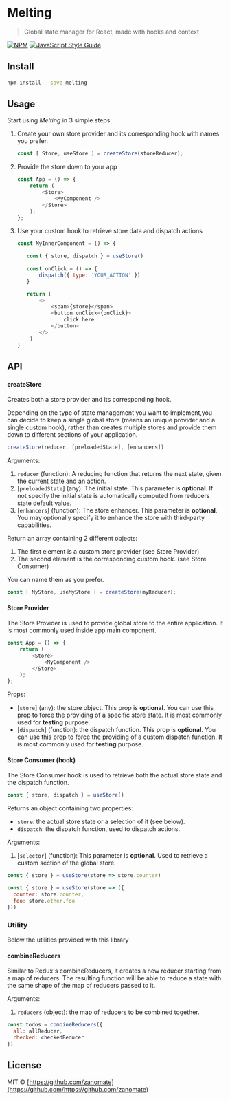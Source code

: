 # Melting

> Global state manager for React, made with hooks and context

[![NPM](https://img.shields.io/npm/v/melting.svg)](https://www.npmjs.com/package/melting)
[![JavaScript Style Guide](https://img.shields.io/badge/code_style-typescript-brightgreen.svg)](https://standardjs.com)

## Install

```bash
npm install --save melting
```

## Usage

Start using *Melting* in 3 simple steps:

1. Create your own store provider and its corresponding hook with names you prefer.

    ```js
    const [ Store, useStore ] = createStore(storeReducer);
    ```

2. Provide the store down to your app

    ```js
    const App = () => {
        return (
            <Store>
                <MyComponent />
            </Store>
        );
    };
    ```

3. Use your custom hook to retrieve store data and dispatch actions

    ```js
    const MyInnerComponent = () => {
    
       const { store, dispatch } = useStore()
       
       const onClick = () => {
           dispatch({ type: 'YOUR_ACTION' })
       }
    
       return (
           <>
               <span>{store}</span>
               <button onClick={onClick}>
                   click here
               </button>
           </>
        )
    }
    ```

## API

#### createStore

Creates both a store provider and its corresponding hook.

Depending on the type of state management you want to implement,you can decide to keep
a single global store (means an unique provider and a single custom hook), rather than
creates multiple stores and provide them down to different sections of your application.

```js
createStore(reducer, [preloadedState], [enhancers])
```

Arguments:
1. `reducer` (function): A reducing function that returns the next state, given the current state and an action.
2. \[`preloadedState`\] (any): The initial state. This parameter is **optional**. If not specify the initial state is automatically computed from reducers state default value.
3. \[`enhancers`\] (function): The store enhancer. This parameter is **optional**. You may optionally specify it to enhance the store with third-party capabilities.

Return an array containing 2 different objects:
1. The first element is a custom store provider (see Store Provider)
2. The second element is the corresponding custom hook. (see Store Consumer)

You can name them as you prefer.

```js
const [ MyStore, useMyStore ] = createStore(myReducer);
```

#### Store Provider

The Store Provider is used to provide global store to the entire application.
It is most commonly used inside app main component.

```js
const App = () => {
    return (
        <Store>
            <MyComponent />
        </Store>
    );
};
```

Props:
- \[`store`\] (any): the store object. This prop is **optional**.
You can use this prop to force the providing of a specific store state.
It is most commonly used for **testing** purpose.
- \[`dispatch`\] (function): the dispatch function. This prop is **optional**.
You can use this prop to force the providing of a custom dispatch function.
It is most commonly used for **testing** purpose.

#### Store Consumer (hook)

The Store Consumer hook is used to retrieve both the actual store state
and the dispatch function.

```js
const { store, dispatch } = useStore()
```

Returns an object containing two properties:
- `store`: the actual store state or a selection of it (see below).
- `dispatch`: the dispatch function, used to dispatch actions.

Arguments:
1. \[`selector`\] (function): This parameter is **optional**. Used to
retrieve a custom section of the global store.

```js
const { store } = useStore(store => store.counter)

const { store } = useStore(store => ({
  counter: store.counter,
  foo: store.other.foo
}))
```

### Utility

Below the utilities provided with this library

#### combineReducers

Similar to Redux's combineReducers, it creates a new reducer starting from
a map of reducers. The resulting function will be able to reduce a state
with the same shape of the map of reducers passed to it.

Arguments:
1. `reducers` (object): the map of reducers to be combined together.

```js
const todos = combineReducers({
  all: allReducer,
  checked: checkedReducer
})
```

## License

MIT © [https://github.com/zanomate](https://github.com/https://github.com/zanomate)
